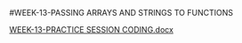 #WEEK-13-PASSING ARRAYS AND STRINGS TO FUNCTIONS

[WEEK-13-PRACTICE SESSION CODING.docx](https://github.com/user-attachments/files/18419876/WEEK-13-PRACTICE.SESSION.CODING.docx)

